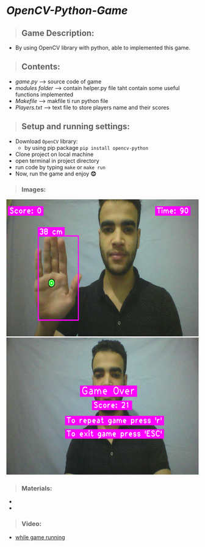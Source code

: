 # *OpenCV-Python-Game*
> ## Game Description:
   * By using OpenCV library with python, able to implemented this game.
   
> ## Contents:
   * _game.py_ --> source code of game
   * _modules folder_ --> contain helper.py file taht contain some useful functions implemented 
   * _Makefile_ --> makfile ti run python file
   * _Players.txt_ --> text file to store players name and their scores
   
> ## Setup and running settings:
   * Download `OpenCV` library:
        * by using pip package `pip install opencv-python`
   * Clone project on local machine 
   * open terminal in project directory
   * run code by typing `make` or `make run`
   * Now, run the game and enjoy  <b>&#128522;</b>
> ### Images:
<img src="images/screen%200.png" width="640" height="360">
<img src="images/screen%206.png" width="640" height="360">





> ### Materials:
   *  
   *
> ### Video:
  * <a href="">
            while game running
   </a>

